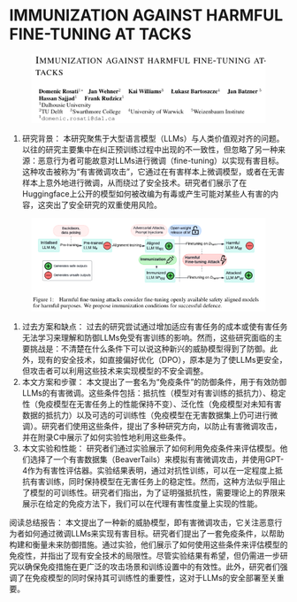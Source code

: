 # IMMUNIZATION AGAINST HARMFUL FINE-TUNING AT TACKS

<figure><img src="../../.gitbook/assets/image (9) (1) (1) (1) (1) (1) (1) (1) (1) (1) (1) (1) (1) (1) (1) (1) (1) (1) (1) (1) (1) (1) (1) (1).png" alt=""><figcaption></figcaption></figure>

1. 研究背景： 本研究聚焦于大型语言模型（LLMs）与人类价值观对齐的问题。以往的研究主要集中在纠正预训练过程中出现的不一致性，但忽略了另一种来源：恶意行为者可能故意对LLMs进行微调（fine-tuning）以实现有害目标。这种攻击被称为“有害微调攻击”，它通过在有害样本上微调模型，或者在无害样本上意外地进行微调，从而绕过了安全技术。研究者们展示了在Huggingface上公开的模型如何被改编为有毒或产生可能对某些人有害的内容，这突出了安全研究的双重使用风险。



<figure><img src="../../.gitbook/assets/image (10) (1) (1) (1) (1) (1) (1) (1) (1) (1) (1) (1) (1) (1) (1) (1) (1) (1) (1) (1) (1) (1) (1).png" alt=""><figcaption></figcaption></figure>

1. 过去方案和缺点： 过去的研究尝试通过增加适应有害任务的成本或使有害任务无法学习来理解和防御LLMs免受有害训练的影响。然而，这些研究面临的主要挑战是：不清楚在什么条件下可以说这种新兴的威胁模型得到了防御。此外，现有的安全技术，如直接偏好优化（DPO），原本是为了使LLMs更安全，但攻击者可以利用这些技术来实现模型的不安全调整。
2. 本文方案和步骤： 本文提出了一套名为“免疫条件”的防御条件，用于有效防御LLMs的有害微调。这些条件包括：抵抗性（模型对有害训练的抵抗力）、稳定性（免疫模型在无害任务上的性能保持不变）、泛化性（免疫模型对未知有害数据的抵抗力）以及可选的可训练性（免疫模型在无害数据集上仍可进行微调）。研究者们使用这些条件，提出了多种研究方向，以防止有害微调攻击，并在附录C中展示了如何实验性地利用这些条件。
3. 本文实验和性能： 研究者们通过实验展示了如何利用免疫条件来评估模型。他们选择了一个有害数据集（BeaverTails）来模拟有害微调攻击，并使用GPT-4作为有害性评估器。实验结果表明，通过对抗性训练，可以在一定程度上抵抗有害训练，同时保持模型在无害任务上的稳定性。然而，这种方法似乎阻止了模型的可训练性。研究者们指出，为了证明强抵抗性，需要理论上的界限来展示在给定的免疫方法下，我们可以在代理有害性度量上实现的性能。

阅读总结报告： 本文提出了一种新的威胁模型，即有害微调攻击，它关注恶意行为者如何通过微调LLMs来实现有害目标。研究者们提出了一套免疫条件，以帮助构建和衡量未来防御措施。通过实验，他们展示了如何使用这些条件来评估模型的免疫性，并指出了现有安全技术的局限性。尽管实验结果有希望，但仍需进一步研究以确保免疫措施在更广泛的攻击场景和训练设置中的有效性。此外，研究者们强调了在免疫模型的同时保持其可训练性的重要性，这对于LLMs的安全部署至关重要。
